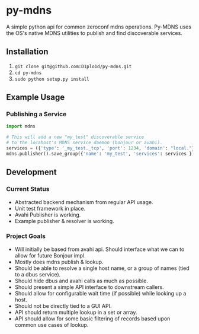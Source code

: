 # py-mdns
A simple python api for common zeroconf mdns operations. Py-MDNS uses the OS's native MDNS utilities to publish and find discoverable services.

## Installation

1. `git clone git@github.com:D1plo1d/py-mdns.git`
2. `cd py-mdns`
3. `sudo python setup.py install`


## Example Usage

### Publishing a Service

```python
import mdns

# This will add a new "my_test" discoverable service
# to the locahost's MDNS service daemon (bonjour or avahi).
services = ({'type': '_my_test._tcp', 'port': 1234, 'domain': "local."})
mdns.publisher().save_group({'name': 'my_test', 'services': services })
```


## Development

### Current Status
  - Abstracted backend mechanism from regular API usage.
  - Unit test framework in place.
  - Avahi Publisher is working.
  - Example publisher & resolver is working.

### Project Goals
  - Will initially be based from avahi api. Should
    interface what we can to allow for future Bonjour impl.
  - Mostly does mdns publish & lookup.
  - Should be able to resolve a single host name, or a group of names
    (tied to a dbus service).
  - Should hide dbus and avahi calls as much as possible.
  - Should present a simple API interface to downstream callers.
  - Should allow for configurable wait time (if possible) while
    looking up a host.
  - Should not be directly tied to a GUI API.
  - API should return multiple lookup in a set or array.
  - API should allow for some basic filtering of records based upon
    common use cases of lookup.
